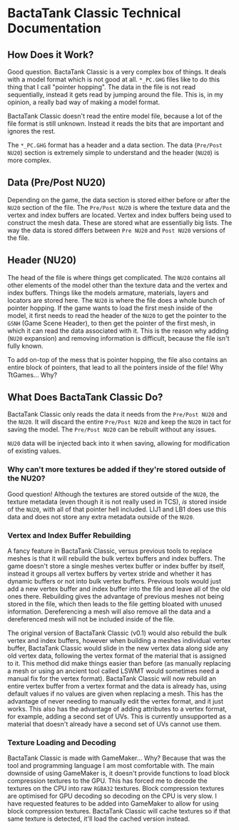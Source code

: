 # BactaTank Classic Technical Documentation

## How Does it Work?
Good question. BactaTank Classic is a very complex box of things. It deals with a model format which is not good at all. `*_PC.GHG` files like to do this thing that I call "pointer hopping". The data in the file is not read sequentially, instead it gets read by jumping around the file. This is, in my opinion, a really bad way of making a model format.

BactaTank Classic doesn't read the entire model file, because a lot of the file format is still unknown. Instead it reads the bits that are important and ignores the rest.

The `*_PC.GHG` format has a header and a data section. The data (`Pre/Post NU20`) section is extremely simple to understand and the header (`NU20`) is more complex.

## Data (Pre/Post NU20)
Depending on the game, the data section is stored either before or after the `NU20` section of the file. The `Pre/Post NU20` is where the texture data and the vertex and index buffers are located. Vertex and index buffers being used to construct the mesh data. These are stored what are essentially big lists. The way the data is stored differs between `Pre NU20` and `Post NU20` versions of the file.

## Header (NU20)
The head of the file is where things get complicated. The `NU20` contains all other elements of the model other than the texture data and the vertex and index buffers. Things like the models armature, materials, layers and locators are stored here. The `NU20` is where the file does a whole bunch of pointer hopping. If the game wants to load the first mesh inside of the model, it first needs to read the header of the `NU20` to get the pointer to the `GSNH` (Game Scene Header), to then get the pointer of the first mesh, in which it can read the data associated with it. This is the reason why adding (`NU20` expansion) and removing information is difficult, because the file isn't fully known.

To add on-top of the mess that is pointer hopping, the file also contains an entire block of pointers, that lead to all the pointers inside of the file! Why TtGames... Why?

## What Does BactaTank Classic Do?
BactaTank Classic only reads the data it needs from the `Pre/Post NU20` and the `NU20`. It will discard the entire `Pre/Post NU20` and keep the `NU20` in tact for saving the model. The `Pre/Post NU20` can be rebuilt without any issues.

`NU20` data will be injected back into it when saving, allowing for modification of existing values.

### Why can't more textures be added if they're stored outside of the NU20?
Good question! Although the textures are stored outside of the `NU20`, the texture metadata (even though it is not really used in TCS), *is* stored inside of the `NU20`, with all of that pointer hell included. LIJ1 and LB1 does use this data and does not store any extra metadata outside of the `NU20`.

### Vertex and Index Buffer Rebuilding
A fancy feature in BactaTank Classic, versus previous tools to replace meshes is that it will rebuild the bulk vertex buffers and index buffers. The game doesn't store a single meshes vertex buffer or index buffer by itself, instead it groups all vertex buffers by vertex stride and whether it has dynamic buffers or not into bulk vertex buffers. Previous tools would just add a new vertex buffer and index buffer into the file and leave all of the old ones there. Rebuilding gives the advantage of previous meshes not being stored in the file, which then leads to the file getting bloated with unused information. Dereferencing a mesh will also remove all the data and a dereferenced mesh will not be included inside of the file.

The original version of BactaTank Classic (v0.1) would also rebuild the bulk vertex and index buffers, however when building a meshes individual vertex buffer, BactaTank Classic would slide in the new vertex data along side any old vertex data, following the vertex format of the material that is assigned to it. This method did make things easier than before (as manually replacing a mesh or using an ancient tool called LSWMT would sometimes need a manual fix for the vertex format). BactaTank Classic will now rebuild an entire vertex buffer from a vertex format and the data is already has, using default values if no values are given when replacing a mesh. This has the advantage of never needing to manually edit the vertex format, and it just works. This also has the advantage of adding attributes to a vertex format, for example, adding a second set of UVs. This is currently unsupported as a material that doesn't already have a second set of UVs cannot use them.

### Texture Loading and Decoding
BactaTank Classic is made with GameMaker... Why? Because that was the tool and programming language I am most comfortable with. The main downside of using GameMaker is, it doesn't provide functions to load block compression textures to the GPU. This has forced me to decode the textures on the CPU into raw `RGBA32` textures. Block compression textures are optimised for GPU decoding so decoding on the CPU is very slow. I have requested features to be added into GameMaker to allow for using block compression textures. BactaTank Classic will cache textures so if that same texture is detected, it'll load the cached version instead.